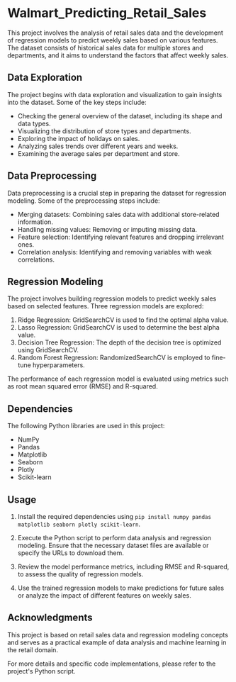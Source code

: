 # Walmart_Predicting_Retail_Sales

This project involves the analysis of retail sales data and the development of regression models to predict weekly sales based on various features. The dataset consists of historical sales data for multiple stores and departments, and it aims to understand the factors that affect weekly sales.

## Data Exploration

The project begins with data exploration and visualization to gain insights into the dataset. Some of the key steps include:

- Checking the general overview of the dataset, including its shape and data types.
- Visualizing the distribution of store types and departments.
- Exploring the impact of holidays on sales.
- Analyzing sales trends over different years and weeks.
- Examining the average sales per department and store.

## Data Preprocessing

Data preprocessing is a crucial step in preparing the dataset for regression modeling. Some of the preprocessing steps include:

- Merging datasets: Combining sales data with additional store-related information.
- Handling missing values: Removing or imputing missing data.
- Feature selection: Identifying relevant features and dropping irrelevant ones.
- Correlation analysis: Identifying and removing variables with weak correlations.

## Regression Modeling

The project involves building regression models to predict weekly sales based on selected features. Three regression models are explored:

1. Ridge Regression: GridSearchCV is used to find the optimal alpha value.
2. Lasso Regression: GridSearchCV is used to determine the best alpha value.
3. Decision Tree Regression: The depth of the decision tree is optimized using GridSearchCV.
4. Random Forest Regression: RandomizedSearchCV is employed to fine-tune hyperparameters.

The performance of each regression model is evaluated using metrics such as root mean squared error (RMSE) and R-squared.

## Dependencies

The following Python libraries are used in this project:

- NumPy
- Pandas
- Matplotlib
- Seaborn
- Plotly
- Scikit-learn

## Usage

1. Install the required dependencies using `pip install numpy pandas matplotlib seaborn plotly scikit-learn`.

2. Execute the Python script to perform data analysis and regression modeling. Ensure that the necessary dataset files are available or specify the URLs to download them.

3. Review the model performance metrics, including RMSE and R-squared, to assess the quality of regression models.

4. Use the trained regression models to make predictions for future sales or analyze the impact of different features on weekly sales.

## Acknowledgments

This project is based on retail sales data and regression modeling concepts and serves as a practical example of data analysis and machine learning in the retail domain.

For more details and specific code implementations, please refer to the project's Python script.
